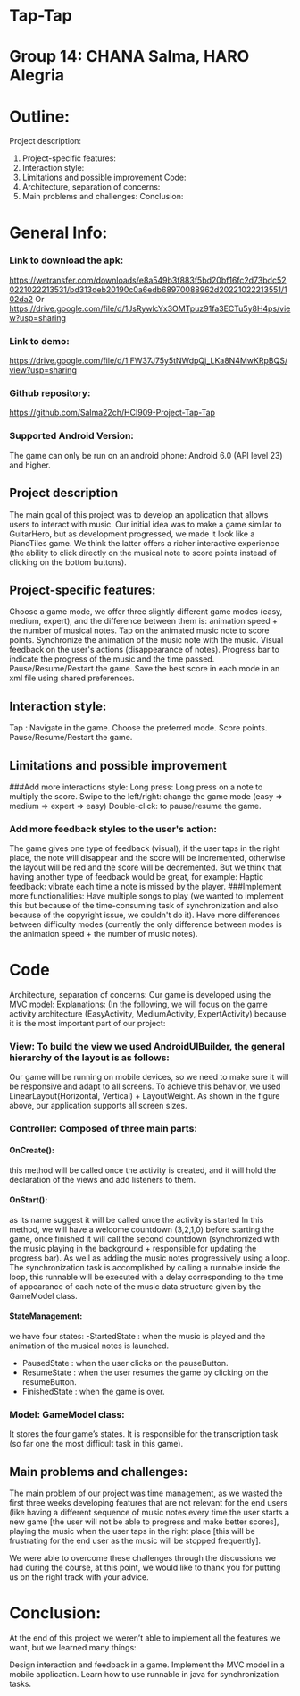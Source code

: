 # Tap-Tap
# Group 14: CHANA Salma, HARO Alegria




# Outline:
Project description:
1. Project-specific features:
2. Interaction style:
3. Limitations and possible improvement
Code:
1. Architecture, separation of concerns:
2. Main problems and challenges:
Conclusion:

# General Info:

### Link to download the apk:
https://wetransfer.com/downloads/e8a549b3f883f5bd20bf16fc2d73bdc520221022213531/bd313deb20190c0a6edb68970088962d20221022213551/102da2
Or https://drive.google.com/file/d/1JsRywlcYx3OMTpuz91fa3ECTu5y8H4ps/view?usp=sharing

### Link to demo:
https://drive.google.com/file/d/1IFW37J75y5tNWdpQj_LKa8N4MwKRpBQS/view?usp=sharing

### Github repository:
https://github.com/Salma22ch/HCI909-Project-Tap-Tap

### Supported Android Version:
The game can only be run on an android phone: Android 6.0 (API level 23) and higher.


## Project description
The main goal of this project was to develop an application that allows users to interact with music. Our initial idea was to make a game similar to GuitarHero, but as development progressed, we made it look like a PianoTiles game.
We think the latter offers a richer interactive experience (the ability to click directly on the musical note to score points instead of clicking on the bottom buttons).

## Project-specific features:
Choose a game mode, we offer three slightly different game modes (easy, medium, expert), and the difference between them is: animation speed + the number of musical notes.
Tap on the animated music note to score points.
Synchronize the animation of the music note with the music.
Visual feedback on the user's actions (disappearance of notes).
Progress bar to indicate the progress of the music and the time passed.
Pause/Resume/Restart the game. 
Save the best score in each mode in an xml file using shared preferences.


## Interaction style:
Tap : Navigate in the game.
Choose the preferred mode.
Score points.
Pause/Resume/Restart the game.


## Limitations and possible improvement
###Add more interactions style:
Long press: Long press on a note to multiply the score.
Swipe to the left/right: change the game mode (easy => medium => expert => easy)
Double-click: to pause/resume the game.

### Add more feedback styles to the user's action:
The game gives one type of feedback (visual), if the user taps in the right place, the note will disappear and the score will be incremented, otherwise the layout will be red and the score will be decremented.
But we think that having another type of feedback would be great, for example:
Haptic feedback: vibrate each time a note is missed by the player.
###Implement more functionalities:
Have multiple songs to play (we wanted to implement this but because of the time-consuming task of synchronization and also because of the copyright issue, we couldn't do it).
Have more differences between difficulty modes (currently the only difference between modes is the animation speed + the number of music notes).



# Code

Architecture, separation of concerns:
Our game is developed using the MVC model:
Explanations:  (In the following, we will focus on the game activity architecture (EasyActivity, MediumActivity, ExpertActivity) because it is the most important part of our project:
### View: To build the view we used AndroidUIBuilder, the general hierarchy of the layout is as follows:
Our game will be running on mobile devices, so we need to make sure it will be responsive and adapt to all screens. To achieve this behavior, we used LinearLayout(Horizontal, Vertical) + LayoutWeight.
As shown in the figure above, our application supports all screen sizes.
### Controller: Composed of three main parts:
#### OnCreate():
this method will be called once the activity is created, and it will hold the declaration of the views and add listeners to them.
#### OnStart(): 
as its name suggest it will be called once the activity is started  In this method, we will have a welcome countdown (3,2,1,0) before starting the game, once finished it will call the second countdown (synchronized with the music playing in the background + responsible for updating the progress bar). As well as adding the music notes progressively using a loop. The synchronization task is accomplished by calling a runnable inside the loop, this runnable will be executed with a delay corresponding to the time of appearance of each note of the music data structure given by the GameModel class.
#### StateManagement: 
we have four states:
-StartedState : when the music is played and the animation of the musical notes is launched.
- PausedState : when the user clicks on the pauseButton.
- ResumeState : when the user resumes the game by clicking on the resumeButton.
- FinishedState : when the game is over.
### Model: GameModel class:
It stores the four game’s states.
It is responsible for the transcription task (so far one the most difficult task in this game). 


## Main problems and challenges:
The main problem of our project was time management, as we wasted the first three weeks developing features that are not relevant for the end users (like having a different sequence of music notes every time the user starts a new game [the user will not be able to progress and make better scores], playing the music when the user taps in the right place [this will be frustrating for the end user as the music will be stopped frequently].

We were able to overcome these challenges through the discussions we had during the course, at this point, we would like to thank you for putting us on the right track with your advice.

# Conclusion:
At the end of this project we weren’t able to implement all the features we want, but we learned many things:

Design interaction and feedback in a game.
Implement the MVC model in a mobile application.
Learn how to use runnable in java for synchronization tasks.


